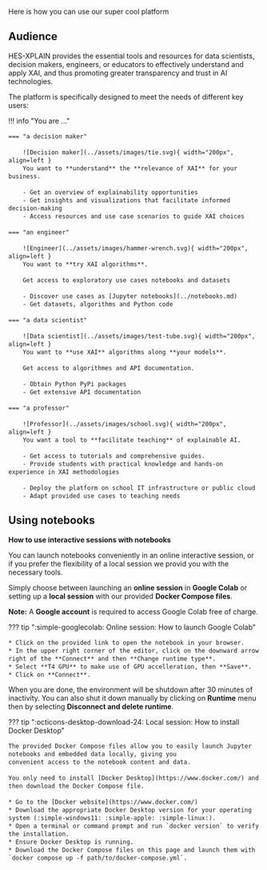 Here is how you can use our super cool platform


## Audience

HES-XPLAIN provides the essential tools and resources for data scientists, decision makers, engineers, or educators to effectively understand and apply XAI, and thus promoting greater transparency and trust in AI technologies.

The platform is specifically designed to meet the needs of different key users:


!!! info "You are ..."

    === "a decision maker"

        ![Decision maker](../assets/images/tie.svg){ width="200px", align=left }
        You want to **understand** the **relevance of XAI** for your business.

        - Get an overview of explainability opportunities
        - Get insights and visualizations that facilitate informed decision-making
        - Access resources and use case scenarios to guide XAI choices

    === "an engineer"

        ![Engineer](../assets/images/hammer-wrench.svg){ width="200px", align=left }
        You want to **try XAI algorithms**.

        Get access to exploratory use cases notebooks and datasets

        - Discover use cases as [Jupyter notebooks](../notebooks.md)
        - Get datasets, algorithms and Python code

    === "a data scientist"

        ![Data scientist](../assets/images/test-tube.svg){ width="200px", align=left }
        You want to **use XAI** algorithms along **your models**.

        Get access to algorithmes and API documentation.

        - Obtain Python PyPi packages
        - Get extensive API documentation

    === "a professor"

        ![Professor](../assets/images/school.svg){ width="200px", align=left }
        You want a tool to **facilitate teaching** of explainable AI.

        - Get access to tutorials and comprehensive guides.
        - Provide students with practical knowledge and hands-on experience in XAI methodologies

        - Deploy the platform on school IT infrastructure or public cloud
        - Adapt provided use cases to teaching needs


## Using notebooks

**How to use interactive sessions with notebooks**

You can launch notebooks conveniently in an online interactive session, or if you prefer the flexibility of a local session we provid you with the necessary tools.

Simply choose between launching an **online session** in **Google Colab**
or setting up a **local session** with our provided **Docker Compose files**.

**Note:** A **Google account** is required to access Google Colab free of charge.

??? tip ":simple-googlecolab: Online session: How to launch Google Colab"

    * Click on the provided link to open the notebook in your browser.
    * In the upper right corner of the editor, click on the downward arrow right of the **Connect** and then **Change runtime type**.
    * Select **T4 GPU** to make use of GPU accelleration, then **Save**.
    * Click on **Connect**.

When you are done, the environment will be shutdown after 30 minutes of inactivity. You can also shut it down
manually by clicking on **Runtime** menu then by selecting **Disconnect and delete runtime**.

??? tip ":octicons-desktop-download-24: Local session: How to install Docker Desktop"

    The provided Docker Compose files allow you to easily launch Jupyter notebooks and embedded data locally, giving you
    convenient access to the notebook content and data.

    You only need to install [Docker Desktop](https://www.docker.com/) and then download the Docker Compose file.

    * Go to the [Docker website](https://www.docker.com/)
    * Download the appropriate Docker Desktop version for your operating system (:simple-windows11: :simple-apple: :simple-linux:).
    * Open a terminal or command prompt and run `docker version` to verify the installation.
    * Ensure Docker Desktop is running.
    * Download the Docker Compose files on this page and launch them with `docker compose up -f path/to/docker-compose.yml`.
